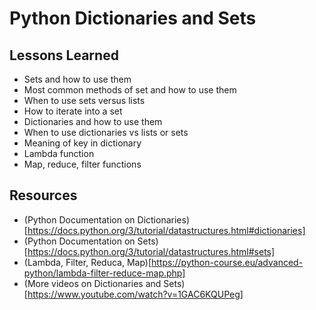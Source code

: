 # Python Dictionaries and Sets

## Lessons Learned
- Sets and how to use them
- Most common methods of set and how to use them
- When to use sets versus lists
- How to iterate into a set
- Dictionaries and how to use them
- When to use dictionaries vs lists or sets
- Meaning of key in dictionary
- Lambda function
- Map, reduce, filter functions

## Resources
- (Python Documentation on Dictionaries)[https://docs.python.org/3/tutorial/datastructures.html#dictionaries]
- (Python Documentation on Sets)[https://docs.python.org/3/tutorial/datastructures.html#sets]
- (Lambda, Filter, Reduca, Map)[https://python-course.eu/advanced-python/lambda-filter-reduce-map.php]
- (More videos on Dictionaries and Sets)[https://www.youtube.com/watch?v=1GAC6KQUPeg]
